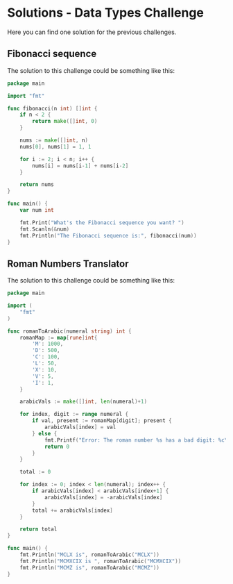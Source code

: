 # Solutions - Data Types Challenge

Here you can find one solution for the previous challenges.

## Fibonacci sequence

The solution to this challenge could be something like this:

```go
package main

import "fmt"

func fibonacci(n int) []int {
	if n < 2 {
		return make([]int, 0)
	}

	nums := make([]int, n)
	nums[0], nums[1] = 1, 1

	for i := 2; i < n; i++ {
		nums[i] = nums[i-1] + nums[i-2]
	}

	return nums
}

func main() {
	var num int

	fmt.Print("What's the Fibonacci sequence you want? ")
	fmt.Scanln(&num)
	fmt.Println("The Fibonacci sequence is:", fibonacci(num))
}

```

## Roman Numbers Translator
The solution to this challenge could be something like this:

```go
package main

import (
	"fmt"
)

func romanToArabic(numeral string) int {
	romanMap := map[rune]int{
		'M': 1000,
		'D': 500,
		'C': 100,
		'L': 50,
		'X': 10,
		'V': 5,
		'I': 1,
	}

	arabicVals := make([]int, len(numeral)+1)

	for index, digit := range numeral {
		if val, present := romanMap[digit]; present {
			arabicVals[index] = val
		} else {
			fmt.Printf("Error: The roman number %s has a bad digit: %c\n", numeral, digit)
			return 0
		}
	}

	total := 0

	for index := 0; index < len(numeral); index++ {
		if arabicVals[index] < arabicVals[index+1] {
			arabicVals[index] = -arabicVals[index]
		}
		total += arabicVals[index]
	}

	return total
}

func main() {
	fmt.Println("MCLX is", romanToArabic("MCLX"))
	fmt.Println("MCMXCIX is ", romanToArabic("MCMXCIX"))
	fmt.Println("MCMZ is", romanToArabic("MCMZ"))
}
```